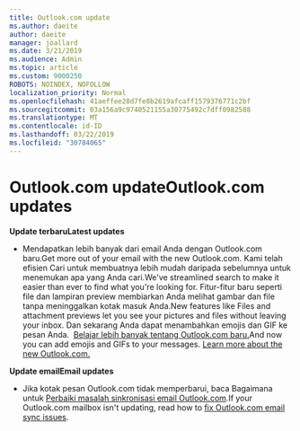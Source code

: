 ```yaml
---
title: Outlook.com update
ms.author: daeite
author: daeite
manager: joallard
ms.date: 3/21/2019
ms.audience: Admin
ms.topic: article
ms.custom: 9000250
ROBOTS: NOINDEX, NOFOLLOW
localization_priority: Normal
ms.openlocfilehash: 41aeffee28d7fe8b2619afcaff1579376771c2bf
ms.sourcegitcommit: 03a156a9c9740521155a30775492c7dff0982588
ms.translationtype: MT
ms.contentlocale: id-ID
ms.lasthandoff: 03/22/2019
ms.locfileid: "30784065"
---
```

# <a name="outlookcom-updates"></a><span data-ttu-id="9ed73-102">Outlook.com update</span><span class="sxs-lookup"><span data-stu-id="9ed73-102">Outlook.com updates</span></span>

<span data-ttu-id="9ed73-103">**Update terbaru**</span><span class="sxs-lookup"><span data-stu-id="9ed73-103">**Latest updates**</span></span>

- <span data-ttu-id="9ed73-104">Mendapatkan lebih banyak dari email Anda dengan Outlook.com baru.</span><span class="sxs-lookup"><span data-stu-id="9ed73-104">Get more out of your email with the new Outlook.com.</span></span> <span data-ttu-id="9ed73-105">Kami telah efisien Cari untuk membuatnya lebih mudah daripada sebelumnya untuk menemukan apa yang Anda cari.</span><span class="sxs-lookup"><span data-stu-id="9ed73-105">We've streamlined search to make it easier than ever to find what you're looking for.</span></span> <span data-ttu-id="9ed73-106">Fitur-fitur baru seperti file dan lampiran preview membiarkan Anda melihat gambar dan file tanpa meninggalkan kotak masuk Anda.</span><span class="sxs-lookup"><span data-stu-id="9ed73-106">New features like Files and attachment previews let you see your pictures and files without leaving your inbox.</span></span> <span data-ttu-id="9ed73-107">Dan sekarang Anda dapat menambahkan emojis dan GIF ke pesan Anda.  [Belajar lebih banyak tentang Outlook.com baru.](https://support.office.com/article/40676ad0-c831-45ac-a023-5be633be798d)</span><span class="sxs-lookup"><span data-stu-id="9ed73-107">And now you can add emojis and GIFs to your messages. [Learn more about the new Outlook.com.](https://support.office.com/article/40676ad0-c831-45ac-a023-5be633be798d)</span></span>

<span data-ttu-id="9ed73-108">**Update email**</span><span class="sxs-lookup"><span data-stu-id="9ed73-108">**Email updates**</span></span>

- <span data-ttu-id="9ed73-109">Jika kotak pesan Outlook.com tidak memperbarui, baca Bagaimana untuk [Perbaiki masalah sinkronisasi email Outlook.com](https://support.office.com/article/d39e3341-8d79-4bf1-b3c7-ded602233642).</span><span class="sxs-lookup"><span data-stu-id="9ed73-109">If your Outlook.com mailbox isn't updating, read how to [fix Outlook.com email sync issues](https://support.office.com/article/d39e3341-8d79-4bf1-b3c7-ded602233642).</span></span>